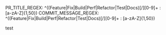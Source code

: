 PR_TITLE_REGEX: ^((Feature|Fix|Build|Perf|Refactor|Test|Docs)[/][0-9]+ : [a-zA-Z]{1,50})
COMMIT_MESSAGE_REGEX: ^((Feature|Fix|Build|Perf|Refactor|Test|Docs)[/][0-9]+ : [a-zA-Z]{1,50})



test